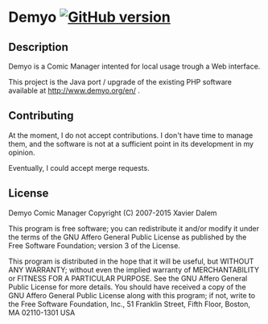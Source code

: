 # Demyo [![GitHub version](https://badge.fury.io/gh/the4thlaw%2Fdemyo.svg)](https://badge.fury.io/gh/the4thlaw%2Fdemyo)
## Description
Demyo is a Comic Manager intented for local usage trough a Web interface.

This project is the Java port / upgrade of the existing PHP software available at http://www.demyo.org/en/ .

## Contributing
At the moment, I do not accept contributions. I don't have time to manage them, and the software is not at a sufficient point in its development in my opinion.

Eventually, I could accept merge requests.

## License
Demyo Comic Manager
Copyright (C) 2007-2015 Xavier Dalem

This program is free software; you can redistribute it and/or modify it under the terms of the GNU Affero General Public License as published by the Free Software Foundation; version 3 of the License.

This program is distributed in the hope that it will be useful, but WITHOUT ANY WARRANTY; without even the implied warranty of MERCHANTABILITY or FITNESS FOR A PARTICULAR PURPOSE.  See the GNU Affero General Public License for more details. You should have received a copy of the GNU Affero General Public License along with this program; if not, write to the Free Software Foundation, Inc., 51 Franklin Street, Fifth Floor, Boston, MA 02110-1301  USA
